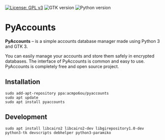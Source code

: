 [![License: GPL v3](https://img.shields.io/badge/License-GPLv3-blue.svg)](https://www.gnu.org/licenses/gpl-3.0)
![GTK version](https://img.shields.io/badge/gtk-v3.24+-success)
![Python version](https://img.shields.io/badge/python-v3.10-success)

# PyAccounts
**PyAccounts** – is a simple accounts database manager made using Python 3 and GTK 3.

You can easily manage your accounts and store them safely in encrypted databases.
The interface of PyAccounts is common and easy to use.
PyAccounts is completely free and open source project.

## Installation
```commandline
sudo add-apt-repository ppa:acmpo6ou/pyaccounts
sudo apt update
sudo apt install pyaccounts
```

## Development
```commandline
sudo apt install libcairo2 libcairo2-dev libgirepository1.0-dev python3-tk devscripts debhelper python3-paramiko
```
